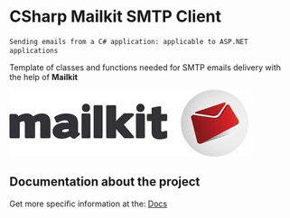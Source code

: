 # CSharp Mailkit SMTP Client

    Sending emails from a C# application: applicable to ASP.NET applications


Template of classes and functions needed for SMTP emails delivery with the help of **Mailkit**

![](docs/img/mailkit.jpeg)

## Documentation about the project

Get more specific information at the: [Docs](docs/README.md)